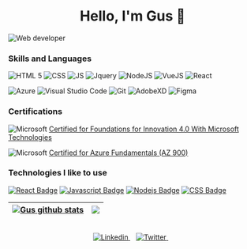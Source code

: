 <h1 align="center"> Hello, I'm Gus 👋 </h1>

![Web developer](https://user-images.githubusercontent.com/86739150/167035798-2991bfd8-9075-4dd8-ac8d-8e960053dbcd.png)

### Skills and Languages
![HTML 5](https://img.shields.io/badge/HTML5-E34F26?style=for-the-badge&logo=html5&logoColor=white)
![CSS](https://img.shields.io/badge/CSS3-1572B6?style=for-the-badge&logo=css3&logoColor=white)
![JS](https://img.shields.io/badge/JavaScript-F7DF1E?style=for-the-badge&logo=javascript&logoColor=black)
![Jquery](https://img.shields.io/badge/jQuery-0769AD?style=for-the-badge&logo=jquery&logoColor=white)
![NodeJS](https://img.shields.io/badge/Node.js-43853D?style=for-the-badge&logo=node.js&logoColor=white)
![VueJS](https://img.shields.io/badge/Vue.js-35495E?style=for-the-badge&logo=vue.js&logoColor=4FC08D)
![React](https://img.shields.io/badge/React-20232A?style=for-the-badge&logo=react&logoColor=61DAFB)

![Azure](https://img.shields.io/badge/Microsoft_Azure-0089D6?style=for-the-badge&logo=microsoft-azure&logoColor=white)
![Visual Studio Code](https://img.shields.io/badge/Visual%20Studio%20Code-0078d7.svg?style=for-the-badge&logo=visual-studio-code&logoColor=white)
![Git](https://img.shields.io/badge/GIT-E44C30?style=for-the-badge&logo=git&logoColor=white)
![AdobeXD](https://img.shields.io/badge/Adobe%20XD-470137?style=for-the-badge&logo=Adobe%20XD&logoColor=#FF61F6)
![Figma](https://img.shields.io/badge/figma-%23F24E1E.svg?style=for-the-badge&logo=figma&logoColor=white)

### Certifications
![Microsoft](https://img.shields.io/badge/Microsoft-666666?style=for-the-badge&logo=microsoft&logoColor=white) <a href="https://www.dropbox.com/s/nsn89c1u08sj9ww/Foundations%20For%20Innovation%204.0%20With%20Microsoft%20Technologies.pdf?dl=0">Certified for Foundations for Innovation 4.0 With Microsoft Technologies </a>

![Microsoft](https://img.shields.io/badge/Microsoft-f4ba1c?style=for-the-badge&logo=microsoft&logoColor=black) <a href="https://portal.certiport.com/Portal/Pages/PrintTranscriptInfo.aspx?action=Cert&id=414&cvid=fXqTGwDpWdE9GK7wUGI4Gg==">Certified for Azure Fundamentals (AZ 900) </a>


### Technologies I like to use

[![React Badge](https://img.shields.io/badge/-React-61DBFB?style=for-the-badge&labelColor=black&logo=react&logoColor=61DBFB)](#) [![Javascript Badge](https://img.shields.io/badge/-Javascript-F0DB4F?style=for-the-badge&labelColor=black&logo=javascript&logoColor=F0DB4F)](#) [![Nodejs Badge](https://img.shields.io/badge/-Nodejs-3C873A?style=for-the-badge&labelColor=black&logo=node.js&logoColor=3C873A)](#) [![CSS Badge](https://img.shields.io/badge/-css3-2965f1?style=for-the-badge&labelColor=black&logo=css3&logoColor=264de4)](#)

| <a href="https://github.com/Gustavo-Valdez/github-readme-stats"><img align="center" src="https://github-readme-stats.vercel.app/api?username=Gustavo-Valdez&show_icons=true&include_all_commits=true&theme=buefy&hide_border=true" alt="Gus github stats" /></a> | <a href="https://github.com/Gustavo-Valdez/github-readme-stats"><img align="center" src="https://github-readme-stats.vercel.app/api/top-langs/?username=Gustavo-Valdez&layout=compact&theme=buefy&hide_border=true" /></a> |
| ------------- | ------------- | 

<div align="center">

  <br>
  <a href="https://www.linkedin.com/in/gamv/">
    <img alt="Linkedin" src="https://img.shields.io/badge/LinkedIn-0077B5?style=for-the-badge&logo=linkedin&logoColor=white" />
  </a> &nbsp;&nbsp;
  <a href="https://twitter.com/GusVlz3134">
    <img alt="Twitter"  src="https://img.shields.io/badge/Twitter-1DA1F2?style=for-the-badge&logo=twitter&logoColor=white" />
  </a> &nbsp;&nbsp;





